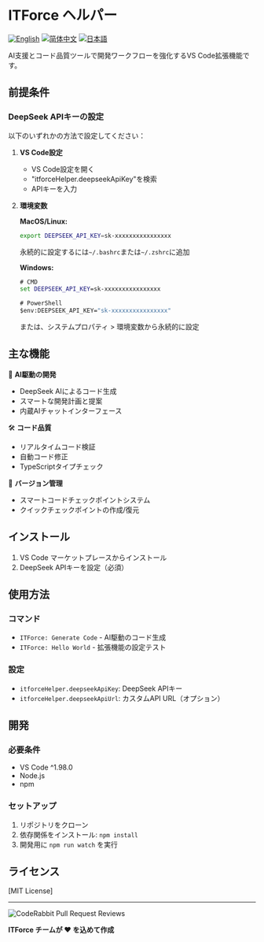 # ITForce ヘルパー

[![English](https://img.shields.io/badge/Language-English-blue.svg)](./README.md)
[![简体中文](https://img.shields.io/badge/语言-简体中文-red.svg)](./README.zh-CN.md)
[![日本語](https://img.shields.io/badge/言語-日本語-green.svg)](./README.ja-JP.md)

AI支援とコード品質ツールで開発ワークフローを強化するVS Code拡張機能です。

## 前提条件

### DeepSeek APIキーの設定

以下のいずれかの方法で設定してください：

1. **VS Code設定**
   - VS Code設定を開く
   - "itforceHelper.deepseekApiKey"を検索
   - APIキーを入力

2. **環境変数**
   
   **MacOS/Linux:**
   ```bash
   export DEEPSEEK_API_KEY=sk-xxxxxxxxxxxxxxxx
   ```
   永続的に設定するには`~/.bashrc`または`~/.zshrc`に追加

   **Windows:**
   ```cmd
   # CMD
   set DEEPSEEK_API_KEY=sk-xxxxxxxxxxxxxxxx

   # PowerShell
   $env:DEEPSEEK_API_KEY="sk-xxxxxxxxxxxxxxxx"
   ```
   または、システムプロパティ > 環境変数から永続的に設定

## 主な機能

🤖 **AI駆動の開発**
- DeepSeek AIによるコード生成
- スマートな開発計画と提案
- 内蔵AIチャットインターフェース

🛠️ **コード品質**
- リアルタイムコード検証
- 自動コード修正
- TypeScriptタイプチェック

🔄 **バージョン管理**
- スマートコードチェックポイントシステム
- クイックチェックポイントの作成/復元

## インストール

1. VS Code マーケットプレースからインストール
2. DeepSeek APIキーを設定（必須）

## 使用方法

### コマンド
- `ITForce: Generate Code` - AI駆動のコード生成
- `ITForce: Hello World` - 拡張機能の設定テスト

### 設定
- `itforceHelper.deepseekApiKey`: DeepSeek APIキー
- `itforceHelper.deepseekApiUrl`: カスタムAPI URL（オプション）

## 開発

### 必要条件
- VS Code ^1.98.0
- Node.js
- npm

### セットアップ
1. リポジトリをクローン
2. 依存関係をインストール: `npm install`
3. 開発用に `npm run watch` を実行

## ライセンス

[MIT License]

---

![CodeRabbit Pull Request Reviews](https://img.shields.io/coderabbit/prs/github/boma086/itforce-helper?utm_source=oss&utm_medium=github&utm_campaign=boma086%2Fitforce-helper&labelColor=171717&color=FF570A&link=https%3A%2F%2Fcoderabbit.ai&label=CodeRabbit+Reviews)

**ITForce チームが ❤️ を込めて作成**
